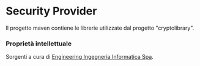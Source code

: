 # Security Provider

Il progetto maven contiene le librerie utilizzate dal progetto "cryptolibrary".

### Proprietà intellettuale

Sorgenti a cura di [Engineering Ingegneria Informatica Spa](https://www.eng.it/).

